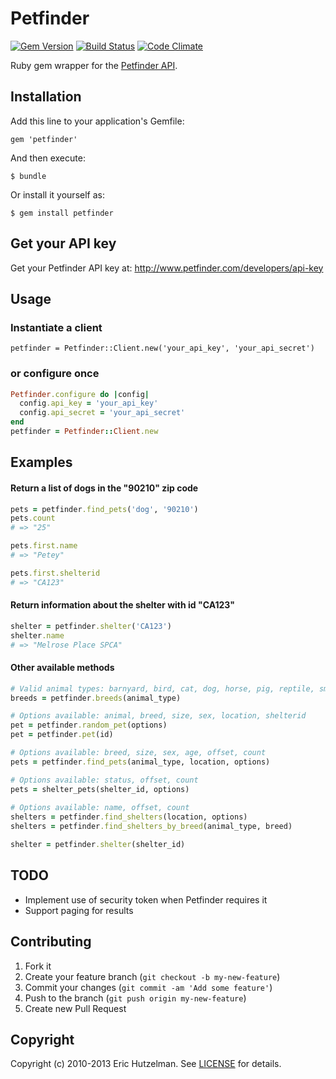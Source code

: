 # Petfinder

[![Gem Version](https://badge.fury.io/rb/petfinder.png)][gem]
[![Build Status](https://secure.travis-ci.org/ehutzelman/petfinder.png?branch=master)][travis]
[![Code Climate](https://codeclimate.com/github/ehutzelman/petfinder.png)](https://codeclimate.com/github/ehutzelman/petfinder)

[gem]: https://rubygems.org/gems/petfinder
[travis]: http://travis-ci.org/ehutzelman/petfinder

Ruby gem wrapper for the [Petfinder API](http://www.petfinder.com/developers/api-docs).

## Installation

Add this line to your application's Gemfile:

    gem 'petfinder'

And then execute:

    $ bundle

Or install it yourself as:

    $ gem install petfinder

## Get your API key

Get your Petfinder API key at: http://www.petfinder.com/developers/api-key

## Usage

### Instantiate a client

    petfinder = Petfinder::Client.new('your_api_key', 'your_api_secret')

### or configure once

```ruby
Petfinder.configure do |config|
  config.api_key = 'your_api_key'
  config.api_secret = 'your_api_secret'
end
petfinder = Petfinder::Client.new
```

## Examples

#### Return a list of dogs in the "90210" zip code

```ruby
pets = petfinder.find_pets('dog', '90210')
pets.count
# => "25"

pets.first.name
# => "Petey"

pets.first.shelterid
# => "CA123"
```

#### Return information about the shelter with id "CA123"

```ruby
shelter = petfinder.shelter('CA123')
shelter.name
# => "Melrose Place SPCA"
```

#### Other available methods

```ruby
# Valid animal types: barnyard, bird, cat, dog, horse, pig, reptile, smallfurry
breeds = petfinder.breeds(animal_type)

# Options available: animal, breed, size, sex, location, shelterid
pet = petfinder.random_pet(options)
pet = petfinder.pet(id)

# Options available: breed, size, sex, age, offset, count
pets = petfinder.find_pets(animal_type, location, options)

# Options available: status, offset, count
pets = shelter_pets(shelter_id, options)
    
# Options available: name, offset, count
shelters = petfinder.find_shelters(location, options)
shelters = petfinder.find_shelters_by_breed(animal_type, breed)

shelter = petfinder.shelter(shelter_id)
```

## TODO

* Implement use of security token when Petfinder requires it
* Support paging for results

## Contributing

1. Fork it
2. Create your feature branch (`git checkout -b my-new-feature`)
3. Commit your changes (`git commit -am 'Add some feature'`)
4. Push to the branch (`git push origin my-new-feature`)
5. Create new Pull Request

## Copyright

Copyright (c) 2010-2013 Eric Hutzelman.
See [LICENSE][] for details.

[license]: LICENSE.txt
